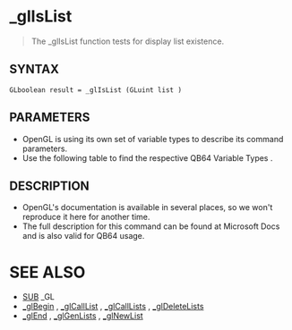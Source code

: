 # _glIsList
> The _glIsList function tests for display list existence.

## SYNTAX
`GLboolean result = _glIsList (GLuint list )`

## PARAMETERS
* OpenGL is using its own set of variable types to describe its command parameters.
* Use the following table to find the respective QB64 Variable Types .


## DESCRIPTION
* OpenGL's documentation is available in several places, so we won't reproduce it here for another time.
* The full description for this command can be found at Microsoft Docs and is also valid for QB64 usage.


# SEE ALSO
* [SUB](SUB.md) _GL
* [_glBegin](_glBegin.md) , [_glCallList](_glCallList.md) , [_glCallLists](_glCallLists.md) , [_glDeleteLists](_glDeleteLists.md)
* [_glEnd](_glEnd.md) , [_glGenLists](_glGenLists.md) , [_glNewList](_glNewList.md)

